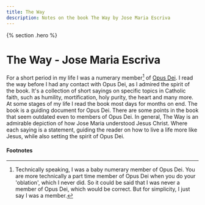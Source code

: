 ```yaml
---
title: The Way
description: Notes on the book The Way by Jose Maria Escriva
---
```


{% section .hero %}
# The Way - Jose Maria Escriva
For a short period in my life I was a numerary member[^1] of [Opus Dei](https://en.wikipedia.org/wiki/Opus_Dei). I read the way before I had any contact with Opus Dei, as I admired the spirit of the book. It's a collection of short sayings on specific topics in Catholic faith, such as humility, mortification, holy purity, the heart and many more. At some stages of my life I read the book most days for months on end. The book is a guiding document for Opus Dei. There are some points in the book that seem outdated even to members of Opus Dei. In general, The Way is an admirable depiction of how Jose Maria understood Jesus Christ. Where each saying is a statement, guiding the reader on how to live a life more like Jesus, while also setting the spirit of Opus Dei.

#### Footnotes
[^1]: Technically speaking, I was a baby numerary member of Opus Dei. You are more technically a part time member of Opus Dei when you do your 'oblation', which I never did. So it could be said that I was never a member of Opus Dei, which would be correct. But for simplicity, I just say I was a member.

